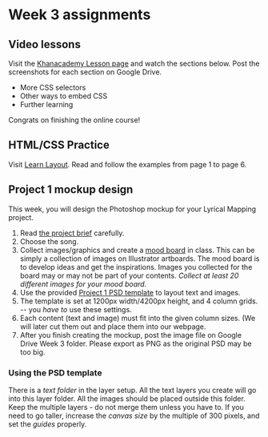 # Week 3 assignments

## Video lessons
Visit the [Khanacademy Lesson page](https://www.khanacademy.org/computing/computer-programming/html-css) and watch the sections below. Post the screenshots for each section on Google Drive.

  - More CSS selectors
  - Other ways to embed CSS
  - Further learning
  
Congrats on finishing the online course!

## HTML/CSS Practice 
Visit [Learn Layout](http://learnlayout.com). Read and follow the examples from page 1 to page 6.  

## Project 1 mockup design
This week, you will design the Photoshop mockup for your Lyrical Mapping project.

1. Read [the project brief](proj-lyrical-mapping.md) carefully.
1. Choose the song.
1. Collect images/graphics and create a [mood board](http://www.onextrapixel.com/2012/02/10/mood-boarding-methods-for-web-designers/) in class. This can be simply a collection of images on Illustrator artboards. The mood board is to develop ideas and get the inspirations. Images you collected for the board may or may not be part of your contents. *Collect at least 20 different images for your mood board.*
1. Use the provided [Project 1 PSD template](../files/proj1-psd-mockup-template.psd) to layout text and images.
1. The template is set at 1200px width/4200px height, and 4 column grids. -- you *have to* use these settings.
1. Each content (text and image) must fit into the given column sizes. (We will later cut them out and place them into our webpage.
1. After you finish creating the mockup, post the image file on Google Drive Week 3 folder. Please export as PNG as the original PSD may be too big.

### Using the PSD template
There is a *text folder* in the layer setup. All the text layers you create will go into this layer folder. All the images should be placed outside this folder. Keep the multiple layers - do not merge them unless you have to. If you need to go taller, increase the *canvas size* by the multiple of 300 pixels, and set the *guides* properly.
